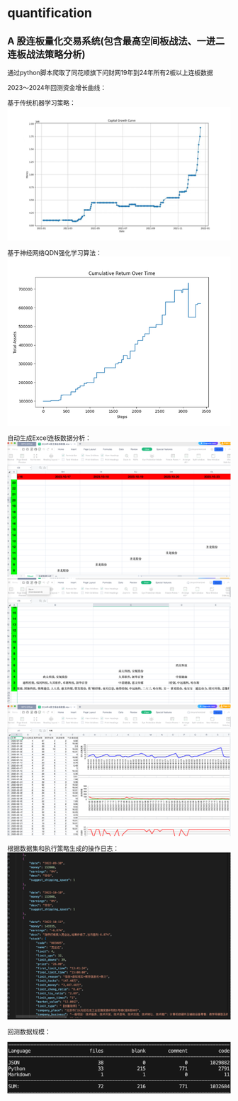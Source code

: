 # quantification

## A 股连板量化交易系统(包含最高空间板战法、一进二连板战法策略分析)

通过python脚本爬取了同花顺旗下问财网19年到24年所有2板以上连板数据

2023～2024年回测资金增长曲线：

基于传统机器学习策略：
![资金增长曲线](./1.jpeg)

基于神经网络QDN强化学习算法：
![资金增长曲线](./model.png)

自动生成Excel连板数据分析：
![连板数据分析1](./2.png)
![连板数据分析3](./4.png)
![连板数据分析2](./3.png)

根据数据集和执行策略生成的操作日志：
![操作日志](./5.png)

回测数据规模：

![数据规模](./6.png)